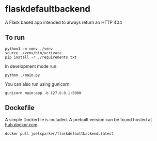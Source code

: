 # flaskdefaultbackend

A Flask based app intended to always return an HTTP 404

## To run

```
python3 -m venv ./venv
source ./venv/bin/activate
pip install -r ./requirements.txt
```

In development mode run:

```
python ./main.py
```

You can also run using gunicorn:

```
gunicorn main:app -b 127.0.0.1:5000
```

## Dockefile
A simple Dockerfile is included.  A prebuilt version can be found hosted at [hub.docker.com](https://hub.docker.com/repository/docker/joelsparker/flaskdefaultbackend/general)

```
docker pull joelsparker/flaskdefaultbackend:latest
```

